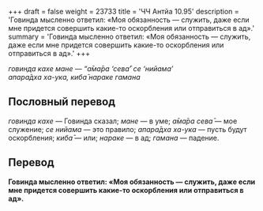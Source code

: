 +++
draft = false
weight = 23733
title = 'ЧЧ Антйа 10.95'
description = 'Говинда мысленно ответил: «Моя обязанность — служить, даже если мне придется совершить какие-то оскорбления или отправиться в ад».'
summary = 'Говинда мысленно ответил: «Моя обязанность — служить, даже если мне придется совершить какие-то оскорбления или отправиться в ад».'
+++

_говинда кахе мане — “а̄ма̄ра ‘сева̄’ се ‘нийама’  
апара̄дха ха-ука, киба̄ нараке гамана_

## Пословный перевод

_говинда_ _кахе_ — Говинда сказал; _мане_ — в уме; _а̄ма̄ра_ _сева̄_ — мое служение; _се_ _нийама_ — это правило; _апара̄дха_ _ха_\-_ука_ — пусть будут оскорбления; _киба̄_ — или; _нараке_ — в ад; _гамана_ — падение.

## Перевод

**Говинда мысленно ответил: «Моя обязанность — служить, даже если мне придется совершить какие-то оскорбления или отправиться в ад».**
